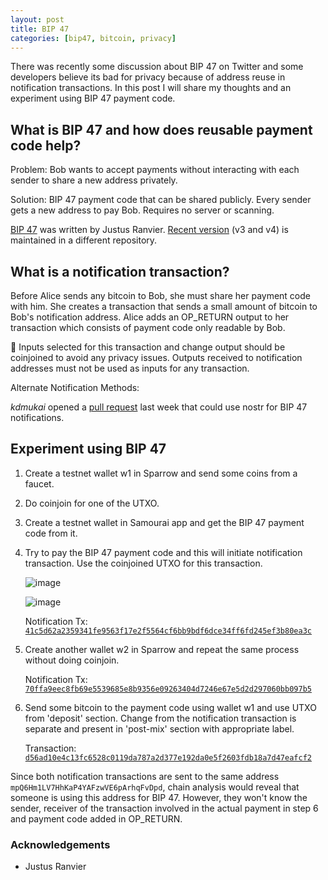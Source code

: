```yaml
---
layout: post
title: BIP 47
categories: [bip47, bitcoin, privacy]
---
```


There was recently some discussion about BIP 47 on Twitter and some developers
believe its bad for privacy because of address reuse in notification transactions.
In this post I will share my thoughts and an experiment using BIP 47 payment code.


## What is BIP 47 and how does reusable payment code help?

Problem: Bob wants to accept payments without interacting with each sender to share
a new address privately.

Solution: BIP 47 payment code that can be shared publicly. Every sender gets a new
address to pay Bob. Requires no server or scanning.

[BIP 47](https://github.com/bitcoin/bips/blob/master/bip-0047.mediawiki) was written
by Justus Ranvier. [Recent version](https://github.com/OpenBitcoinPrivacyProject/rfc/blob/master/obpp-05.mediawiki)
(v3 and v4) is maintained in a different repository.

## What is a notification transaction?

Before Alice sends any bitcoin to Bob, she must share her payment code with him.
She creates a transaction that sends a small amount of bitcoin to Bob's notification
address. Alice adds an OP_RETURN output to her transaction which consists of payment
code only readable by Bob.

🔴 Inputs selected for this transaction and change output should be coinjoined to avoid
   any privacy issues. Outputs received to notification addresses must not be used as inputs
   for any transaction.


Alternate Notification Methods:

_kdmukai_ opened a [pull request](https://github.com/nostr-protocol/nips/pull/165) last
week that could use nostr for BIP 47 notifications.

## Experiment using BIP 47

1. Create a testnet wallet w1 in Sparrow and send some coins from a faucet.
2. Do coinjoin for one of the UTXO.
3. Create a testnet wallet in Samourai app and get the BIP 47 payment code from it.
4. Try to pay the BIP 47 payment code and this will initiate notification transaction.
Use the coinjoined UTXO for this transaction.

   ![image](https://user-images.githubusercontent.com/94559964/212715379-007ed0a1-c3ff-4930-b340-b2519859bef0.png)

   ![image](https://user-images.githubusercontent.com/94559964/212715491-542716da-99b8-41a2-b316-3256597d32bb.png)

   Notification Tx: [`41c5d62a2359341fe9563f17e2f5564cf6bb9bdf6dce34ff6fd245ef3b80ea3c`](https://mempool.space/testnet/tx/41c5d62a2359341fe9563f17e2f5564cf6bb9bdf6dce34ff6fd245ef3b80ea3c)

5. Create another wallet w2 in Sparrow and repeat the same process without doing coinjoin.

   Notification Tx: [`70ffa9eec8fb69e5539685e8b9356e09263404d7246e67e5d2d297060bb097b5`](https://mempool.space/testnet/tx/70ffa9eec8fb69e5539685e8b9356e09263404d7246e67e5d2d297060bb097b5)

6. Send some bitcoin to the payment code using wallet w1 and use UTXO from 'deposit' section.
Change from the notification transaction is separate and present in 'post-mix' section with
appropriate label.

   Transaction: [`d56ad10e4c13fc6528c0119da787a2d377e192da0e5f2603fdb18a7d47eafcf2`](https://mempool.space/testnet/tx/d56ad10e4c13fc6528c0119da787a2d377e192da0e5f2603fdb18a7d47eafcf2)

Since both notification transactions are sent to the same address `mpQ6Hm1LV7HhKaP4YAFzwVE6pArhqFvDpd`,
chain analysis would reveal that someone is using this address for BIP 47. However, they won't know the
sender, receiver of the transaction involved in the actual payment in step 6 and payment code added in OP_RETURN.

### Acknowledgements

- Justus Ranvier